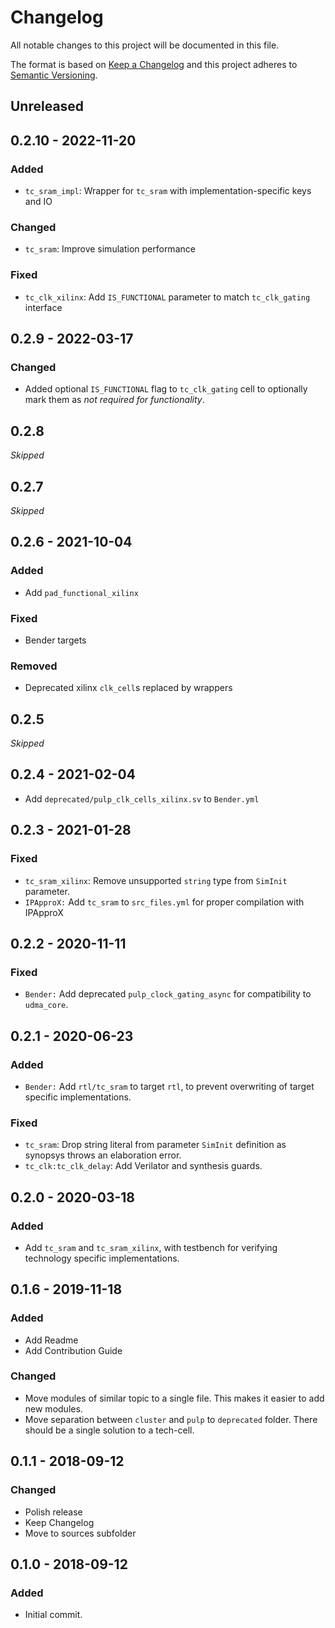 # Changelog
All notable changes to this project will be documented in this file.

The format is based on [Keep a Changelog](http://keepachangelog.com/en/1.0.0/)
and this project adheres to [Semantic Versioning](http://semver.org/spec/v2.0.0.html).

## Unreleased

## 0.2.10 - 2022-11-20
### Added
- `tc_sram_impl`: Wrapper for `tc_sram` with implementation-specific keys and IO 

### Changed
- `tc_sram`: Improve simulation performance

### Fixed
- `tc_clk_xilinx`: Add `IS_FUNCTIONAL` parameter to match `tc_clk_gating` interface

## 0.2.9 - 2022-03-17
### Changed
- Added optional `IS_FUNCTIONAL` flag to `tc_clk_gating` cell to optionally mark them as *not required for functionality*.

## 0.2.8
*Skipped*

## 0.2.7
*Skipped*

## 0.2.6 - 2021-10-04
### Added
- Add `pad_functional_xilinx`

### Fixed
- Bender targets

### Removed
- Deprecated xilinx `clk_cell`s replaced by wrappers

## 0.2.5
*Skipped*

## 0.2.4 - 2021-02-04
- Add `deprecated/pulp_clk_cells_xilinx.sv` to `Bender.yml`

## 0.2.3 - 2021-01-28
### Fixed
- `tc_sram_xilinx`: Remove unsupported `string` type from `SimInit` parameter.
- `IPApproX:` Add `tc_sram` to `src_files.yml` for proper compilation with IPApproX

## 0.2.2 - 2020-11-11
### Fixed
- `Bender:` Add deprecated `pulp_clock_gating_async` for compatibility to `udma_core`.

## 0.2.1 - 2020-06-23
### Added
- `Bender:` Add `rtl/tc_sram` to target `rtl`, to prevent overwriting of target specific implementations.

### Fixed
- `tc_sram`: Drop string literal from parameter `SimInit` definition as synopsys throws an elaboration error.
- `tc_clk:tc_clk_delay`: Add Verilator and synthesis guards.

## 0.2.0 - 2020-03-18
### Added
- Add `tc_sram` and `tc_sram_xilinx`, with testbench for verifying technology specific implementations.

## 0.1.6 - 2019-11-18
### Added
- Add Readme
- Add Contribution Guide

### Changed
- Move modules of similar topic to a single file. This makes it easier to add new modules.
- Move separation between `cluster` and `pulp` to `deprecated` folder. There should be a single solution to a tech-cell.

## 0.1.1 - 2018-09-12
### Changed
- Polish release
- Keep Changelog
- Move to sources subfolder

## 0.1.0 - 2018-09-12
### Added
- Initial commit.
